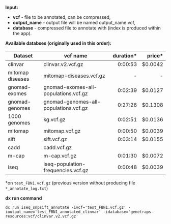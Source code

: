 **Input:**
* **vcf** - file to be annotated, can be compressed,
* **output_name** - output file will be named output_name.vcf,
* **database** - compressed file to annotate with (index is produced within the app).


**Available databses (originally used in this order):**

| Dataset | vcf name | duration* | price* |
|----|----|----:|----:|
| clinvar | clinvar.v2.vcf.gz | 0:00:53 | $0.0042 |
| mitomap diseases | mitomap-diseases.vcf.gz | - | - |
| gnomad-exomes | gnomad-exomes-all-populations.vcf.gz | 0:02:39 | $0.0127 |
| gnomad-genomes | gnomad-genomes-all-populations.vcf.gz |0:27:26 |$0.1308|
| 1000 genomes | kg.vcf.gz | 0:02:51 | $0.0136|
| mitomap | mitomap.vcf.gz |0:00:50|$0.0039|
| sift | sift.vcf.gz |0:03:14|$0.0155|
| cadd | cadd.vcf.gz |
| m-cap | m-cap.vcf.gz |0:01:30|$0.0072|
| iseq | iseq-population-frequencies.vcf.gz |0:00:48|$0.0039|


*on `test_FBN1.vcf.gz` (previous version without producing file `*_annotate_log.txt`)


**dx run command**

`dx run iseq_snpsift_annotate -ivcf='test_FBN1.vcf.gz' -ioutput_name='test_FBN1_annotated_clinvar' -idatabase='genetraps-resources:vcf/clinvar.v2.vcf.gz' `
